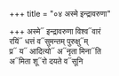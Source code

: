 +++
title = "०४ अस्मे इन्द्रावरुणा"

+++
अस्मे᳓ इन्द्रावरुणा विश्व᳓वारं  
रयिं᳓ धत्तं व᳓सुमन्तम् पुरुक्षु᳓म्  
प्र᳓ य᳓ आदित्यो᳓ अ᳓नृता मिना᳓ति  
अ᳓मिता शू᳓रो दयते व᳓सूनि